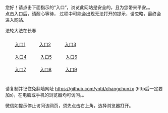 您好！请点击下面指示的“入口”，浏览此网站是安全的，且为您带来平安。。 <br/>
点击入口后，请耐心等待， 过程中可能会出现无法打开的提示，请忽略，最终会进入网站. </br>

法轮大法在长春<br/>
<div style="padding:10px"><a style="margin:20px" target="_blank" href="https://d3w01e3fc3l0of.cloudfront.net/2Qpsp?utztgm" id="ccLink1" rel="nofollow">入口1</a> <a target="_blank" style="margin:20px" href="https://d3r9fytmr3hdr6.cloudfront.net/2Qpsp?qhrtcos" id="ccLink2" rel="nofollow">入口2</a> <a style="margin:20px" target="_blank" href="https://d4kxk0jn4lwgg.cloudfront.net/2Qpsp?rtfcox" id="ccLink3" rel="nofollow">入口3</a></div>

<div style="padding:10px" ><a style="margin:20px" target="_blank" href="https://d3w01e3fc3l0of.cloudfront.net/2Qpsp?utztgm" id="ccLink4" rel="nofollow">入口4</a> <a style="margin:20px" href="https://d3r9fytmr3hdr6.cloudfront.net/2Qpsp?qhrtcos" target="_blank" id="ccLink5" rel="nofollow">入口5</a> <a style="margin:20px" href="https://d4kxk0jn4lwgg.cloudfront.net/2Qpsp?rtfcox" target="_blank" id="ccLink6" rel="nofollow">入口6</a></div>

<div style="padding:10px"><a style="margin:20px" target="_blank" href="https://d3w01e3fc3l0of.cloudfront.net/2Qpsp?utztgm" id="ccLink7" rel="nofollow">入口7</a> <a style="margin:20px" href="https://d3r9fytmr3hdr6.cloudfront.net/2Qpsp?qhrtcos" target="_blank" id="ccLink8" rel="nofollow">入口8</a> <a style="margin:20px" target="_blank" href="https://d4kxk0jn4lwgg.cloudfront.net/2Qpsp?rtfcox" id="ccLink9" rel="nofollow">入口9</a></div>

<br/>



请复制并记住免翻墙网址 https://github.com/yntd/changchunzx (http后一定要加s)，在电脑或手机的浏览器均可访问。。<br/>

微信如提示停止访问该网页，须先点击右上角，选择浏览器打开。
